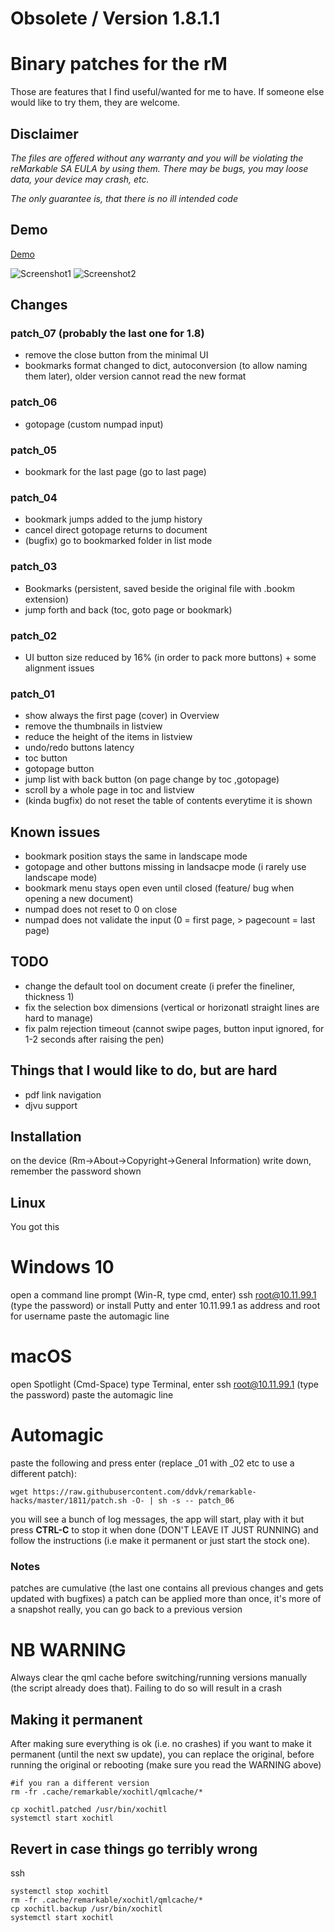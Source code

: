 # Obsolete / Version 1.8.1.1
# Binary patches for the rM
Those are features that I find useful/wanted for me to have. If someone else would like to try them, they are welcome.


## Disclaimer
*The files are offered without any warranty and you will be violating the reMarkable SA EULA by using them.
There may be bugs, you may loose data, your device may crash, etc.*

*The only guarantee is, that there is no ill intended code*

## Demo
[Demo](https://www.reddit.com/r/RemarkableTablet/comments/dw7toa/i_had_a_slow_pdf_managed_to_fix_it_by_replacing/)

![Screenshot1](docs/images/screenshot_bookmarks.png) ![Screenshot2](docs/images/screenshot_numpad.png)

## Changes
### patch_07 (probably the last one for 1.8)
- remove the close button from the minimal UI
- bookmarks format changed to dict, autoconversion (to allow naming them later), older version cannot read the new format

### patch_06
- gotopage (custom numpad input) 
### patch_05
- bookmark for the last page (go to last page)
### patch_04
- bookmark jumps added to the jump history
- cancel direct gotopage returns to document
- (bugfix) go to bookmarked folder in list mode
### patch_03
- Bookmarks (persistent, saved beside the original file with .bookm extension)
- jump forth and back (toc, goto page or bookmark)

### patch_02
- UI button size reduced by 16% (in order to pack more buttons) + some alignment issues

### patch_01
- show always the first page (cover) in Overview
- remove the thumbnails in listview
- reduce the height of the items in listview
- undo/redo buttons latency
- toc button
- gotopage button
- jump list with back button (on page change by toc ,gotopage)
- scroll by a whole page in toc and listview
- (kinda bugfix) do not reset the table of contents everytime it is shown


## Known issues
- bookmark position stays the same in landscape mode
- gotopage and other buttons missing in landsacpe mode (i rarely use landscape mode)
- bookmark menu stays open even until closed (feature/ bug when opening a new document) 
- numpad does not reset to 0 on close
- numpad does not validate the input (0 = first page, > pagecount = last page)

## TODO
- change the default tool on document create (i prefer the fineliner, thickness 1)
- fix the selection box dimensions (vertical or horizonatl straight lines are hard to manage)
- fix palm rejection timeout (cannot swipe pages, button input ignored, for 1-2 seconds after raising the pen)

## Things that I would like to do, but are hard
- pdf link navigation
- djvu support

## Installation
on the device (Rm->About->Copyright->General Information) write down, remember the password shown


## Linux
You got this


# Windows 10
open a command line prompt (Win-R, type cmd, enter)
ssh root@10.11.99.1 (type the password)
or install Putty and enter 10.11.99.1 as address and root for username
paste the automagic line

# macOS
open Spotlight (Cmd-Space) type Terminal, enter
ssh root@10.11.99.1 (type the password)
paste the automagic line

# Automagic
paste the following and press enter (replace _01 with _02 etc to use a different patch):
```
wget https://raw.githubusercontent.com/ddvk/remarkable-hacks/master/1811/patch.sh -O- | sh -s -- patch_06
```
you will see a bunch of log messages, the app will start, play with it but press **CTRL-C** to stop it when done (DON'T LEAVE IT JUST RUNNING) and follow the instructions (i.e make it permanent or just start the stock one). 

### Notes
patches are cumulative (the last one contains all previous changes and gets updated with bugfixes)
a patch can be applied more than once, it's more of a snapshot really, you can go back to a previous version


# NB WARNING
Always clear the qml cache before switching/running versions manually (the script already does that). Failing to do so will result in a crash

## Making it permanent

After making sure everything is ok (i.e. no crashes) if you want to make it permanent (until the next sw update), you can replace the original, before running the original or rebooting (make sure you read the WARNING above)
```
#if you ran a different version
rm -fr .cache/remarkable/xochitl/qmlcache/*

cp xochitl.patched /usr/bin/xochitl
systemctl start xochitl
```


## Revert in case things go terribly wrong
ssh
```
systemctl stop xochitl
rm -fr .cache/remarkable/xochitl/qmlcache/*
cp xochitl.backup /usr/bin/xochitl
systemctl start xochitl
```
